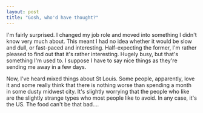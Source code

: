 ```yaml
---
layout: post
title: "Gosh, who'd have thought?"
---
```

I'm fairly surprised. I changed my job role and moved into something I didn't
know very much about. This meant I had no idea whether it would be slow and
dull, or fast-paced and interesting. Half-expecting the former, I'm rather
pleased to find out that it's rather interesting. Hugely busy, but that's
something I'm used to. I suppose I have to say nice things as they're sending
me away in a few days.

Now, I've heard mixed things about St Louis. Some people, apparently, love it
and some really think that there is nothing worse than spending a month in
some dusty midwest city. It's slightly worrying that the people who like are
the slightly strange types who most people like to avoid. In any case, it's
the US. The food can't be that bad....

